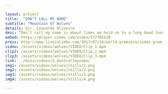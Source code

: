 ```yaml
---

layout: project
title:  "DON’T CALL MY NAME"
subtitle: "Mountain Of Wolves"
details: Dir. Leonardo Oliveira
desc: “Don’t call my name is about times we hold on to a long dead love, and what it takes to drop that dead weight and move on. It’s about acknowledging differences and knowing that, at times, walking away is the only thing to do.” <br> -Mountain Of Wolves
embed: https://player.vimeo.com/video/272705528
press: http://www.liveinlimbo.com/2017/07/14/world-premiere/video-premiere-dont-call-my-name-by-mountain-of-wolves.html
video: /assets/videos/wolves/VIDEO/Clip_1.mp4
clip2: /assets/videos/wolves/VIDEO/Clip_2.mp4
clip3: /assets/videos/wolves/VIDEO/Clip_3.mp4
link: ../musicvideos/5.dontcallmyname/
img1: /assets/videos/wolves/stills/1.png
img2: /assets/videos/wolves/stills/2.png
img3: /assets/videos/wolves/stills/3.png
img4: /assets/videos/wolves/stills/4.png

---
```

